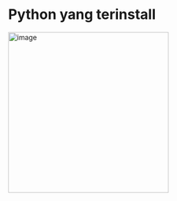 # Python yang terinstall
<img width="326" alt="image" src="https://user-images.githubusercontent.com/92983457/225203445-c5fea111-75c8-4609-80b4-ec4c2dbe39d9.png">
